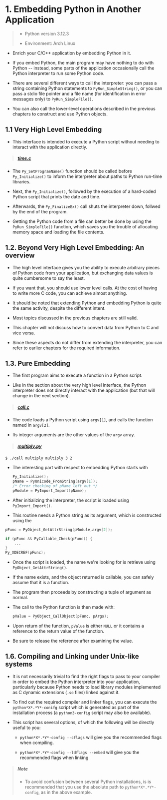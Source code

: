 # 1. Embedding Python in Another Application

> - Python version 3.12.3
>
> - Environment: Arch Linux

- Enrich your C/C++ application by embedding Python in it.

- If you embed Python, the main program may have nothing to do with Python -- instead, some parts of the application occasionally call the Python interpreter to run some Python code.

- There are several different ways to call the interpreter: you can pass a string containing Python statements to `PyRun_SimpleString()`, or you can pass a stdio file pointer and a file name (for identification in error messages only) to `PyRun_SimpleFile()`.

- You can also call the lower-level operations described in the previous chapters to construct and use Python objects.

## 1.1 Very High Level Embedding

- This interface is intended to execute a Python script without needing to interact with the application directly.

> ##### [time.c](time.c)

- The `Py_SetProgramName()` function should be called before `Py_Initialize()` to inform the interpreter about paths to Python run-time libraries.

- Next, the `Py_Initialize()`, followed by the execution of a hard-coded Python script that prints the date and time.

- Afterwards, the `Py_FinalizeEx()` call shuts the interpreter down, follwed by the end of the program.

- Getting the Python code from a file can better be done by using the `PyRun_SimpleFile()` function, which saves you the trouble of allocating memory space and loading the file contents.

## 1.2. Beyond Very High Level Embedding: An overview

- The high level interface gives you the ability to execute arbitrary pieces of Python code from your application, but exchanging data values is quite cumbersome to say the least.

- If you want that, you should use lower level calls. At the cost of having to write more C code, you can achieve almost anything.

- It should be noted that extending Python and embedding Python is quite the same activity, despite the different intent.

- Most topics discussed in the previous chapters are still valid.

- This chapter will not discuss how to convert data from Python to C and vice versa.

- Since these aspects do not differ from extending the interpreter, you can refer to earlier chapters for the required information.

## 1.3. Pure Embedding

- The first program aims to execute a function in a Python script.

- Like in the section about the very high level interface, the Python interpreter does not directly interact with the application (but that will change in the next section).

> ##### [call.c](call.c)

- The code loads a Python script using `argv[1]`, and calls the function named in `argv[2]`.

- Its integer arguments are the other values of the `argv` array.

> ##### [multiply.py](multiply.py)

```shell
$ ./call multiply multiply 3 2
```

- The interesting part with respect to embedding Python starts with

    ```c
    Py_Initialize();
    pName = PyUnicode_FromString(argv[1]);
    /* Error checking of pName left out */
    pModule = PyImport_Import(pName);
    ```

- After initializing the interpreter, the script is loaded using `PyImport_Import()`.

- This routine needs a Python string as its argument, which is constructed using the 

```c
pFunc = PyObject_GetAttrString(pModule,argv[2]);

if (pFunc && PyCallable_Check(pFunc)) {
    ...
}
Py_XDECREF(pFunc);
```

- Once the script is loaded, the name we're looking for is retrieve using `PyObject_GetAttrString()`.

- If the name exists, and the object returned is callable, you can safely assume that it is a function.

- The program then proceeds by constructing a tuple of argument as normal.

- The call to the Python function is then made with:

    ```c
    pValue = PyObject_CallObject(pFunc, pArgs);
    ```

- Upon return of the function, `pValue` is either `NULL` or it contains a reference to the return value of the function.

- Be sure to release the reference after examining the value.

## 1.6. Compiling and Linking under Unix-like systems

- It is not necessarily trivial to find the right flags to pass to your compiler in order to embed the Python interpreter into your application, particularly because Python needs to load library modules implemented as C dynamic extensions (`.so` files) linked against it.

- To find out the required compiler and linker flags, you can execute the `python*X*.*Y*-conifg` script which is generated as part of the installation process (a `python3-config` script may also be available).

- This script has several options, of which the following will be directly useful to you:

    - `python*X*.*Y*-config --cflags` will give you the recommended flags when compiling.

    - `python*X*.*Y*-config --ldflags --embed` will give you the recommended flags when linking

> ##### Note
>
> - To avoid confusion between several Python installations, is is recommended that you use the absolute path to `python*X*.*Y*-config`, as in the above example.

